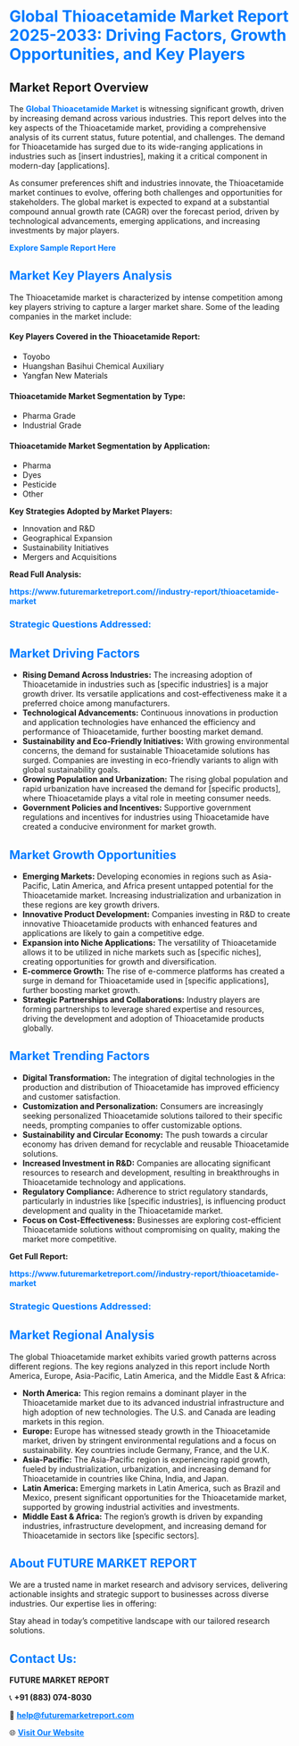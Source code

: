 <h1 style="color: #007BFF;">Global Thioacetamide Market Report 2025-2033: Driving Factors, Growth Opportunities, and Key Players</h1>

<section id="overview">
<h2>Market Report Overview</h2>
<p>The <a href="https://www.futuremarketreport.com//industry-report/thioacetamide-market" style="color: #007BFF; text-decoration: none;"><strong>Global Thioacetamide Market</strong></a> is witnessing significant growth, driven by increasing demand across various industries. This report delves into the key aspects of the Thioacetamide market, providing a comprehensive analysis of its current status, future potential, and challenges. The demand for Thioacetamide has surged due to its wide-ranging applications in industries such as [insert industries], making it a critical component in modern-day [applications].</p>
<p>As consumer preferences shift and industries innovate, the Thioacetamide market continues to evolve, offering both challenges and opportunities for stakeholders. The global market is expected to expand at a substantial compound annual growth rate (CAGR) over the forecast period, driven by technological advancements, emerging applications, and increasing investments by major players.</p>
</section>

<section id="overview">
<p><a href="https://www.futuremarketreport.com//request-sample/reportId=47066" style="color: #007BFF; text-decoration: none;"><strong>Explore Sample Report Here</strong></a></p>
</section>

<section id="key-players">
<h2 style="color: #007BFF;">Market Key Players Analysis</h2>
<p>The Thioacetamide market is characterized by intense competition among key players striving to capture a larger market share. Some of the leading companies in the market include:</p>
<h4>Key Players Covered in the Thioacetamide Report:</h4>
<ul><li>Toyobo</li><li>Huangshan Basihui Chemical Auxiliary</li><li>Yangfan New Materials</li></ul>
<h4>Thioacetamide Market Segmentation by Type:</h4>
<ul><li>Pharma Grade</li><li>Industrial Grade</li></ul>

<h4>Thioacetamide Market Segmentation by Application:</h4>
<ul><li>Pharma</li><li>Dyes</li><li>Pesticide</li><li>Other</li></ul>
<p><strong>Key Strategies Adopted by Market Players:</strong></p>
<ul>
<li>Innovation and R&D</li>
<li>Geographical Expansion</li>
<li>Sustainability Initiatives</li>
<li>Mergers and Acquisitions</li>
</ul>
</section>

<section>
<p><strong>Read Full Analysis: </strong></p><a href="https://www.futuremarketreport.com//industry-report/thioacetamide-market" style="color: #007BFF; text-decoration: none;"><strong>https://www.futuremarketreport.com//industry-report/thioacetamide-market</strong></a>
<h3 style="color: #007BFF;">Strategic Questions Addressed:</h3>
</section>

<section id="driving-factors">
<h2 style="color: #007BFF;">Market Driving Factors</h2>
<ul>
<li><strong>Rising Demand Across Industries:</strong> The increasing adoption of Thioacetamide in industries such as [specific industries] is a major growth driver. Its versatile applications and cost-effectiveness make it a preferred choice among manufacturers.</li>
<li><strong>Technological Advancements:</strong> Continuous innovations in production and application technologies have enhanced the efficiency and performance of Thioacetamide, further boosting market demand.</li>
<li><strong>Sustainability and Eco-Friendly Initiatives:</strong> With growing environmental concerns, the demand for sustainable Thioacetamide solutions has surged. Companies are investing in eco-friendly variants to align with global sustainability goals.</li>
<li><strong>Growing Population and Urbanization:</strong> The rising global population and rapid urbanization have increased the demand for [specific products], where Thioacetamide plays a vital role in meeting consumer needs.</li>
<li><strong>Government Policies and Incentives:</strong> Supportive government regulations and incentives for industries using Thioacetamide have created a conducive environment for market growth.</li>
</ul>
</section>

<section id="growth-opportunities">
<h2 style="color: #007BFF;">Market Growth Opportunities</h2>
<ul>
<li><strong>Emerging Markets:</strong> Developing economies in regions such as Asia-Pacific, Latin America, and Africa present untapped potential for the Thioacetamide market. Increasing industrialization and urbanization in these regions are key growth drivers.</li>
<li><strong>Innovative Product Development:</strong> Companies investing in R&D to create innovative Thioacetamide products with enhanced features and applications are likely to gain a competitive edge.</li>
<li><strong>Expansion into Niche Applications:</strong> The versatility of Thioacetamide allows it to be utilized in niche markets such as [specific niches], creating opportunities for growth and diversification.</li>
<li><strong>E-commerce Growth:</strong> The rise of e-commerce platforms has created a surge in demand for Thioacetamide used in [specific applications], further boosting market growth.</li>
<li><strong>Strategic Partnerships and Collaborations:</strong> Industry players are forming partnerships to leverage shared expertise and resources, driving the development and adoption of Thioacetamide products globally.</li>
</ul>
</section>

<section id="trending-factors">
<h2 style="color: #007BFF;">Market Trending Factors</h2>
<ul>
<li><strong>Digital Transformation:</strong> The integration of digital technologies in the production and distribution of Thioacetamide has improved efficiency and customer satisfaction.</li>
<li><strong>Customization and Personalization:</strong> Consumers are increasingly seeking personalized Thioacetamide solutions tailored to their specific needs, prompting companies to offer customizable options.</li>
<li><strong>Sustainability and Circular Economy:</strong> The push towards a circular economy has driven demand for recyclable and reusable Thioacetamide solutions.</li>
<li><strong>Increased Investment in R&D:</strong> Companies are allocating significant resources to research and development, resulting in breakthroughs in Thioacetamide technology and applications.</li>
<li><strong>Regulatory Compliance:</strong> Adherence to strict regulatory standards, particularly in industries like [specific industries], is influencing product development and quality in the Thioacetamide market.</li>
<li><strong>Focus on Cost-Effectiveness:</strong> Businesses are exploring cost-efficient Thioacetamide solutions without compromising on quality, making the market more competitive.</li>
</ul>
</section>

<section>
<p><strong>Get Full Report: </strong></p><a href="https://www.futuremarketreport.com//industry-report/thioacetamide-market" style="color: #007BFF; text-decoration: none;"><strong>https://www.futuremarketreport.com//industry-report/thioacetamide-market</strong></a>
<h3 style="color: #007BFF;">Strategic Questions Addressed:</h3>
</section>


<section id="regional-analysis">
<h2 style="color: #007BFF;">Market Regional Analysis</h2>
<p>The global Thioacetamide market exhibits varied growth patterns across different regions. The key regions analyzed in this report include North America, Europe, Asia-Pacific, Latin America, and the Middle East & Africa:</p>
<ul>
<li><strong>North America:</strong> This region remains a dominant player in the Thioacetamide market due to its advanced industrial infrastructure and high adoption of new technologies. The U.S. and Canada are leading markets in this region.</li>
<li><strong>Europe:</strong> Europe has witnessed steady growth in the Thioacetamide market, driven by stringent environmental regulations and a focus on sustainability. Key countries include Germany, France, and the U.K.</li>
<li><strong>Asia-Pacific:</strong> The Asia-Pacific region is experiencing rapid growth, fueled by industrialization, urbanization, and increasing demand for Thioacetamide in countries like China, India, and Japan.</li>
<li><strong>Latin America:</strong> Emerging markets in Latin America, such as Brazil and Mexico, present significant opportunities for the Thioacetamide market, supported by growing industrial activities and investments.</li>
<li><strong>Middle East & Africa:</strong> The region’s growth is driven by expanding industries, infrastructure development, and increasing demand for Thioacetamide in sectors like [specific sectors].</li>
</ul>
</section>

<footer>
<h2 style="color: #007BFF;">About FUTURE MARKET REPORT</h2>
<p>We are a trusted name in market research and advisory services, delivering actionable insights and strategic support to businesses across diverse industries. Our expertise lies in offering:</p>

<p>Stay ahead in today’s competitive landscape with our tailored research solutions.</p>

<h2 style="color: #007BFF;">Contact Us:</h2>
<p><strong>FUTURE MARKET REPORT</strong></p>
<p>📞 <strong>+91 (883) 074-8030</strong></p>
<p>📧 <strong><a href="mailto:help@futuremarketreport.com" style="color: #007BFF;">help@futuremarketreport.com</a></strong></p>
<p>🌐 <strong><a href="https://www.futuremarketreport.com/" style="color: #007BFF;">Visit Our Website</a></strong></p>
</footer>